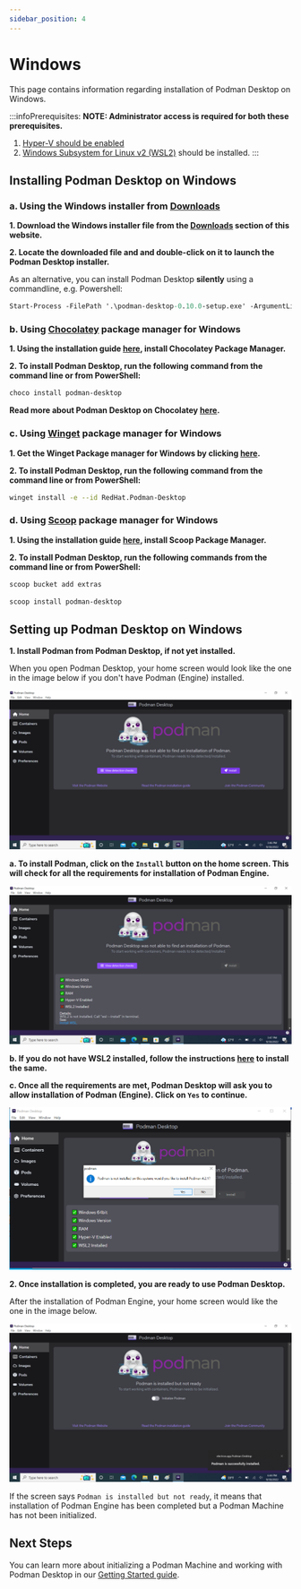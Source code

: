 ```yaml
---
sidebar_position: 4
---
```


# Windows

This page contains information regarding installation of Podman Desktop on Windows.

:::infoPrerequisites:
**NOTE: Administrator access is required for both these prerequisites.**
1. [Hyper-V should be enabled](https://learn.microsoft.com/en-us/virtualization/hyper-v-on-windows/quick-start/enable-hyper-v)
2. [Windows Subsystem for Linux v2 (WSL2)](https://learn.microsoft.com/en-us/windows/wsl/install-manual) should be installed.
:::

## Installing Podman Desktop on Windows

### a. Using the Windows installer from [Downloads](/downloads/windows)

**1. Download the Windows installer file from the [Downloads](/downloads/windows) section of this website.**

**2. Locate the downloaded file and and double-click on it to launch the Podman Desktop installer.**

As an alternative, you can install Podman Desktop **silently** using a commandline, e.g. Powershell:

```ps
Start-Process -FilePath '.\podman-desktop-0.10.0-setup.exe' -ArgumentList "\S" -Wait
```

### b. Using [Chocolatey](https://chocolatey.org/install) package manager for Windows

**1. Using the installation guide [here](https://chocolatey.org/install), install Chocolatey Package Manager.**

**2. To install Podman Desktop, run the following command from the command line or from PowerShell:**
```sh
choco install podman-desktop
```

**Read more about Podman Desktop on Chocolatey [here](https://community.chocolatey.org/packages/podman-desktop).**

### c. Using [Winget](https://winget.run/pkg/RedHat/Podman-Desktop) package manager for Windows

**1. Get the Winget Package manager for Windows by clicking [here](https://aka.ms/getwinget).**

**2. To install Podman Desktop, run the following command from the command line or from PowerShell:**
```sh
winget install -e --id RedHat.Podman-Desktop
```

### d. Using [Scoop](https://scoop.sh/#/apps?q=podman-desktop&s=0&d=1&o=true) package manager for Windows

**1. Using the installation guide [here](https://github.com/ScoopInstaller/Install#readme), install Scoop Package Manager.**

**2. To install Podman Desktop, run the following commands from the command line or from PowerShell:**
```sh
scoop bucket add extras
```

```sh
scoop install podman-desktop
```

## Setting up Podman Desktop on Windows

**1. Install Podman from Podman Desktop, if not yet installed.**

When you open Podman Desktop, your home screen would look like the one in the image below if you don't have Podman (Engine) installed.

![img1](img/windows/homescreen.png)

**a. To install Podman, click on the `Install` button on the home screen. This will check for all the requirements for installation of Podman Engine.**

![img2](img/windows/prereq-wsl2.png)

**b. If you do not have WSL2 installed, follow the instructions [here](https://learn.microsoft.com/en-us/windows/wsl/install-manual) to install the same.**

**c. Once all the requirements are met, Podman Desktop will ask you to allow installation of Podman (Engine). Click on `Yes` to continue.**

![img3](img/windows/podman-install.png)

**2. Once installation is completed, you are ready to use Podman Desktop.**

After the installation of Podman Engine, your home screen would like the one in the image below.

![img4](img/windows/podman-desktop-ready.png)

If the screen says `Podman is installed but not ready`, it means that installation of Podman Engine has been completed but a Podman Machine has not been initialized. 

## Next Steps

You can learn more about initializing a Podman Machine and working with Podman Desktop in our [Getting Started guide](/docs/getting-started/getting-started).
